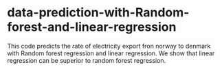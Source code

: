 # data-prediction-with-Random-forest-and-linear-regression
This code predicts the rate of electricity export fron norway to denmark with Random forest regression and linear regression. We show that linear regression can be superior to random forest regression.

